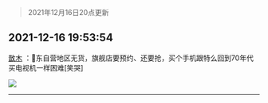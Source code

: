> 2021年12月16日20点更新
<link rel="stylesheet" href="https://cdn.jsdelivr.net/gh/taotie6/sampleJSON@main/css/photo_show.css">
<meta name="referrer" content="no-referrer" />


 ## 2021-12-16 19:53:54 

 [㪚木](https://www.coolapk.com/feed/32170939?shareKey=NTZiNjgzNGM3MzdiNjFiYjJiN2M~) ：🐶东自营地区无货，旗舰店要预约、还要抢，买个手机跟特么回到70年代买电视机一样困难[笑哭] 

<div class="album">
<img class="img-item" src="http://image.coolapk.com/feed/2021/1216/19/1081091_12e8f1ae_5633_8244_937@1080x2340.jpeg" />
</div>

 ------- 


